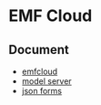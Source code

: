 # EMF Cloud

## Document
- [emfcloud](https://www.eclipse.org/emfcloud/#components)
- [model server](https://github.com/eclipse-emfcloud/emfcloud-modelserver)
- [json forms](https://jsonforms.io/examples/control)
